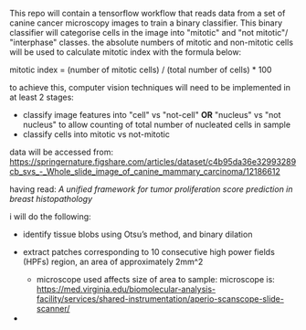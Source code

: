 This repo will contain a tensorflow workflow that reads data from a set of canine cancer microscopy images to train a binary classifier.
This binary classifier will categorise cells in the image into "mitotic" and "not mitotic"/ "interphase" classes.
the absolute numbers of mitotic and non-mitotic cells will be used to calculate mitotic index with the formula below:

mitotic index = (number of mitotic cells) / (total number of cells) * 100

to achieve this, computer vision techniques will need to be implemented in at least 2 stages:

- classify image features into "cell" vs "not-cell" **OR** "nucleus" vs "not nucleus" to allow counting of total number of nucleated cells in sample
- classify cells into mitotic vs not-mitotic

data will be accessed from:
https://springernature.figshare.com/articles/dataset/c4b95da36e32993289cb_svs_-_Whole_slide_image_of_canine_mammary_carcinoma/12186612


having read: *A unified framework for tumor proliferation score prediction in breast histopathology* 

i will do the following:

- identify tissue blobs using Otsu’s method, and binary dilation

- extract patches corresponding to 10 consecutive high power fields (HPFs) region, an area of approximately 2mm^2
	- microscope used affects size of area to sample: microscope is: https://med.virginia.edu/biomolecular-analysis-facility/services/shared-instrumentation/aperio-scanscope-slide-scanner/
- 
